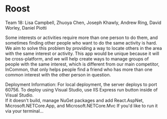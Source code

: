 # Roost
Team 18:  Lisa Campbell, Zhuoya Chen, Joseph Khawly, Andrew Ring, David Worley, Daniel Piotti

Some interests or activities require more than one person to do them, and sometimes finding other people who want to do the same activity is hard.  We aim to solve this problem by providing a way to locate others in the area with the same interest or activity.  This app would be unique because it will be cross-platform, and we will help create ways to manage groups of people with the same interest, which is different from our main competitor, InCommon, that only helps people find a friend who has more than one common interest with the other person in question.

Deployment Information:
For local deployment, the server deploys to port 60756.  To deploy using Visual Studio, use IIS Express run button inside of Visual Studio.  
If it doesn't build, manage NuGet packages and add React.AspNet, Microsoft.NETCore.App, and Microsoft.NETCore.Mvc
If you'd like to run it via your terminal...
